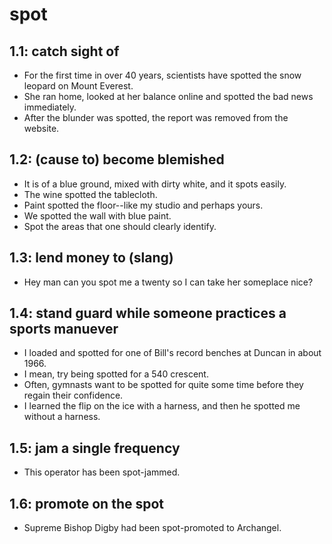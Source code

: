 # spot
## 1.1: catch sight of

  *  For the first time in over 40 years, scientists have spotted the snow leopard on Mount Everest.
  *  She ran home, looked at her balance online and spotted the bad news immediately.
  *  After the blunder was spotted, the report was removed from the website.

## 1.2: (cause to) become blemished

  *  It is of a blue ground, mixed with dirty white, and it spots easily.
  *  The wine spotted the tablecloth.
  *  Paint spotted the floor--like my studio and perhaps yours.
  *  We spotted the wall with blue paint.
  *  Spot the areas that one should clearly identify.

## 1.3: lend money to (slang)

  *  Hey man can you spot me a twenty so I can take her someplace nice?

## 1.4: stand guard while someone practices a sports manuever

  *  I loaded and spotted for one of Bill's record benches at Duncan in about 1966.
  *  I mean, try being spotted for a 540 crescent.
  *  Often, gymnasts want to be spotted for quite some time before they regain their confidence.
  *  I learned the flip on the ice with a harness, and then he spotted me without a harness.

## 1.5: jam a single frequency

  *  This operator has been spot-jammed.

## 1.6: promote on the spot

  *  Supreme Bishop Digby had been spot-promoted to Archangel.
